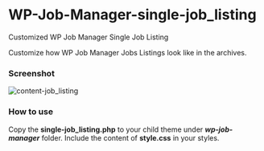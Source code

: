 # WP-Job-Manager-single-job_listing
Customized WP Job Manager Single Job Listing

Customize how WP Job Manager Jobs Listings look like in the archives.

### Screenshot
![content-job_listing](https://github.com/evotechspace/WP-Job-Manager-single-job_listing/assets/75453554/60eef378-ba9a-445f-9267-39c6e9ead6ab)

### How to use
Copy the **single-job_listing.php** to your child theme under _**wp-job-manager**_ folder. 
Include the content of **style.css** in your styles.


